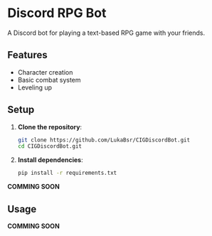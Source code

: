 # Discord RPG Bot

A Discord bot for playing a text-based RPG game with your friends.

## Features

- Character creation
- Basic combat system
- Leveling up

## Setup

1. **Clone the repository**:
   ```bash
   git clone https://github.com/LukaBsr/CIGDiscordBot.git
   cd CIGDiscordBot.git
   ```

2. **Install dependencies**:
    ```bash
    pip install -r requirements.txt
    ```
**COMMING SOON**

## Usage

**COMMING SOON**
